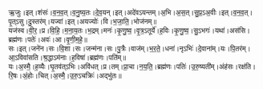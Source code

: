 

  
ऋ॒जुः।इत्।शंसः॑।व॒न॒व॒त्।व॒नु॒ष्य॒तः।दे॒व॒यन्।इत्।अदे॑वऽयन्तम्।अ॒भि।अ॒स॒त्।सु॒प्र॒ऽअ॒वीः।इत्।व॒न॒व॒त्।पृ॒त्ऽसु।दु॒स्तर॑म्।यज्वा॑।इत्।अयज्योः॑।वि।भ॒जा॒ति॒।भोज॑नम्॥  
यज॑स्व।वी॒र॒।प्र।वि॒हि॒।म॒ना॒य॒तः।भ॒द्रम्।मनः॑।कृ॒णु॒ष्व॒।वृ॒त्र॒ऽतूर्ये॑।ह॒विः।कृ॒णु॒ष्व॒।सु॒ऽभगः॑।यथा॑।अस॑सि।ब्रह्म॑णः।पतेः॑।अवः॑।आ।वृ॒णी॒म॒हे॒॥  
सः।इत्।जने॑न।सः।वि॒शा।सः।जन्म॑ना।सः।पु॒त्रैः।वाज॑म्।भ॒र॒ते॒।धना॑।नृऽभिः॑।दे॒वाना॑म्।यः।पि॒तर॑म्।आ॒ऽविवा॑सति।श्र॒द्धाऽम॑नाः।ह॒विषा॑।ब्रह्म॑णः।पति॑म्॥  
यः।अ॒स्मै॒।ह॒व्यैः।घृ॒तव॑त्ऽभिः।अवि॑धत्।प्र।तम्।प्रा॒चा।न॒य॒ति॒।ब्रह्म॑णः।पतिः॑।उ॒रु॒ष्यती॑म्।अंह॑सः।रक्ष॑ति।रि॒षः।अं॒होः।चित्।अ॒स्मै॒।उ॒रु॒ऽचक्रिः॑।अद्भु॑तः॥  
